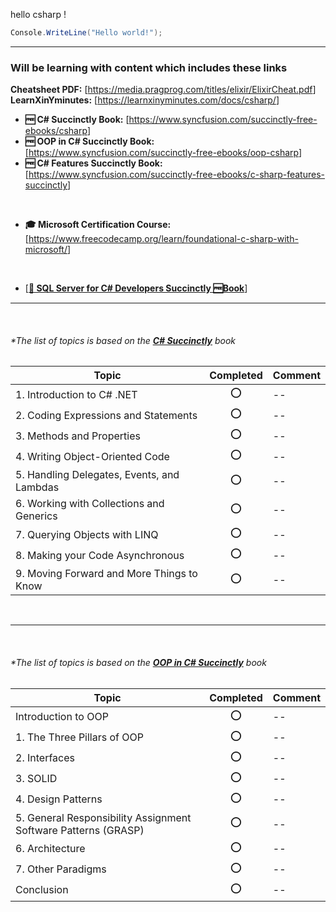 hello csharp !

```csharp
Console.WriteLine("Hello world!");
```

---

### Will be learning with content which includes these links

**Cheatsheet PDF:** [<https://media.pragprog.com/titles/elixir/ElixirCheat.pdf>]
**LearnXinYminutes:** [<https://learnxinyminutes.com/docs/csharp/>]

- **🆓 C# Succinctly Book:** [<https://www.syncfusion.com/succinctly-free-ebooks/csharp>]
- **🆓 OOP in C# Succinctly Book:**  [<https://www.syncfusion.com/succinctly-free-ebooks/oop-csharp>]
- **🆓 C# Features Succinctly Book:**  [<https://www.syncfusion.com/succinctly-free-ebooks/c-sharp-features-succinctly>]

<br/>

- **🎓 Microsoft Certification Course:** [<https://www.freecodecamp.org/learn/foundational-c-sharp-with-microsoft/>]

<br/>

- [[**🧰 SQL Server for C# Developers Succinctly 🆓Book**](https://www.syncfusion.com/succinctly-free-ebooks/sql-server-for-c-sharp-developers-succinctly)]

---

<br/>

###### *The list of topics is based on the [**C# Succinctly**](https://www.syncfusion.com/succinctly-free-ebooks/csharp) book

|Topic | Completed | Comment|
|---|:---:|---|
|1. Introduction to C# .NET|⭕|--|
|2. Coding Expressions and Statements|⭕|--|
|3. Methods and Properties|⭕|--|
|4. Writing Object-Oriented Code|⭕|--|
|5. Handling Delegates, Events, and Lambdas|⭕|--|
|6. Working with Collections and Generics|⭕|--|
|7. Querying Objects with LINQ|⭕|--|
|8. Making your Code Asynchronous|⭕|--|
|9. Moving Forward and More Things to Know|⭕|--|

<br/>

---

<br/>

###### *The list of topics is based on the [**OOP in C# Succinctly**](https://www.syncfusion.com/succinctly-free-ebooks/oop-csharp) book

|Topic | Completed | Comment|
|---|:---:|---|
|Introduction to OOP |⭕|--|
|1. The Three Pillars of OOP|⭕|--|
|2. Interfaces|⭕|--|
|3. SOLID|⭕|--|
|4. Design Patterns|⭕|--|
|5. General Responsibility Assignment Software Patterns (GRASP)|⭕|--|
|6. Architecture|⭕|--|
|7. Other Paradigms|⭕|--|
|Conclusion|⭕|--|
